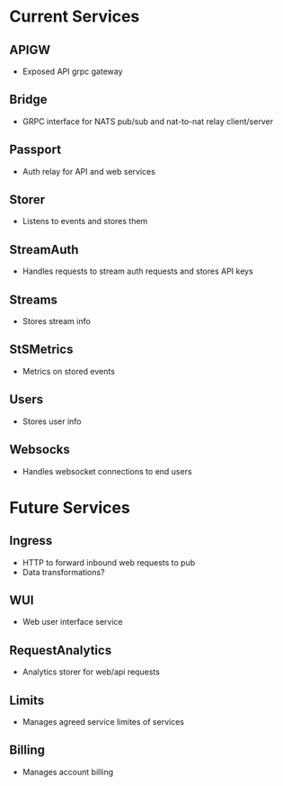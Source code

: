 # Current Services

## APIGW
- Exposed API grpc gateway

## Bridge
- GRPC interface for NATS pub/sub and nat-to-nat relay client/server

## Passport
- Auth relay for API and web services

## Storer
- Listens to events and stores them

## StreamAuth
- Handles requests to stream auth requests and stores API keys

## Streams
- Stores stream info

## StSMetrics
- Metrics on stored events 

## Users
- Stores user info

## Websocks
- Handles websocket connections to end users


# Future Services

## Ingress
- HTTP to forward inbound web requests to pub
- Data transformations?

## WUI
- Web user interface service 

## RequestAnalytics
- Analytics storer for web/api requests

## Limits
- Manages agreed service limites of services

## Billing
- Manages account billing